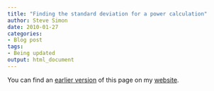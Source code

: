 ```yaml
---
title: "Finding the standard deviation for a power calculation"
author: Steve Simon
date: 2010-01-27
categories:
- Blog post
tags:
- Being updated
output: html_document
---
```


You can find an [earlier version][sim1] of this page on my [website][sim2].

[sim1]: http://www.pmean.com/09/PowerExample.html
[sim2]: http://www.pmean.com
